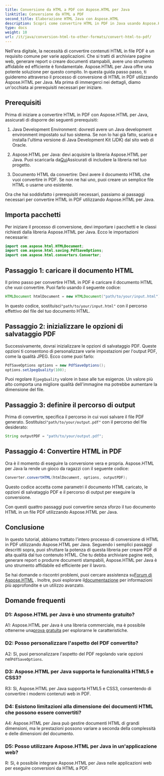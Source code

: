 ```yaml
---
title: Conversione da HTML a PDF con Aspose.HTML per Java
linktitle: Conversione da HTML a PDF
second_title: Elaborazione HTML Java con Aspose.HTML
description: Scopri come convertire HTML in PDF in Java usando Aspose.HTML. Crea PDF di alta qualità dai tuoi contenuti HTML senza sforzo.
type: docs
weight: 10
url: /it/java/conversion-html-to-other-formats/convert-html-to-pdf/
---
```

Nell'era digitale, la necessità di convertire contenuti HTML in file PDF è un requisito comune per varie applicazioni. Che si tratti di archiviare pagine web, generare report o creare documenti stampabili, avere uno strumento affidabile ed efficiente è fondamentale. Aspose.HTML per Java offre una potente soluzione per questo compito. In questa guida passo passo, ti guideremo attraverso il processo di conversione di HTML in PDF utilizzando Aspose.HTML per Java. Ma prima di immergerci nei dettagli, diamo un'occhiata ai prerequisiti necessari per iniziare.

## Prerequisiti

Prima di iniziare a convertire HTML in PDF con Aspose.HTML per Java, assicurati di disporre dei seguenti prerequisiti:

1. Java Development Environment: dovresti avere un Java development environment impostato sul tuo sistema. Se non lo hai già fatto, scarica e installa l'ultima versione di Java Development Kit (JDK) dal sito web di Oracle.

2.  Aspose.HTML per Java: devi acquisire la libreria Aspose.HTML per Java. Puoi scaricarla da[Qui](https://releases.aspose.com/html/java/)Assicurati di includere la libreria nel tuo progetto.

3. Documento HTML da convertire: Devi avere il documento HTML che vuoi convertire in PDF. Se non ne hai uno, puoi creare un semplice file HTML o usarne uno esistente.

Ora che hai soddisfatto i prerequisiti necessari, passiamo ai passaggi necessari per convertire HTML in PDF utilizzando Aspose.HTML per Java.

## Importa pacchetti

Per iniziare il processo di conversione, devi importare i pacchetti e le classi richiesti dalla libreria Aspose.HTML per Java. Ecco le importazioni necessarie:

```java
import com.aspose.html.HTMLDocument;
import com.aspose.html.saving.PdfSaveOptions;
import com.aspose.html.converters.Converter;
```

## Passaggio 1: caricare il documento HTML

Il primo passo per convertire HTML in PDF è caricare il documento HTML che vuoi convertire. Puoi farlo usando il seguente codice:

```java
HTMLDocument htmlDocument = new HTMLDocument("path/to/your/input.html");
```

 In questo codice, sostituisci`"path/to/your/input.html"` con il percorso effettivo del file del tuo documento HTML.

## Passaggio 2: inizializzare le opzioni di salvataggio PDF

Successivamente, dovrai inizializzare le opzioni di salvataggio PDF. Queste opzioni ti consentono di personalizzare varie impostazioni per l'output PDF, come la qualità JPEG. Ecco come puoi farlo:

```java
PdfSaveOptions options = new PdfSaveOptions();
options.setJpegQuality(100);
```

 Puoi regolare il`jpegQuality` valore in base alle tue esigenze. Un valore più alto comporta una migliore qualità dell'immagine ma potrebbe aumentare la dimensione del file.

## Passaggio 3: definire il percorso di output

 Prima di convertire, specifica il percorso in cui vuoi salvare il file PDF generato. Sostituisci`"path/to/your/output.pdf"` con il percorso del file desiderato:

```java
String outputPDF = "path/to/your/output.pdf";
```

## Passaggio 4: Convertire HTML in PDF

Ora è il momento di eseguire la conversione vera e propria. Aspose.HTML per Java la rende un gioco da ragazzi con il seguente codice:

```java
Converter.convertHTML(htmlDocument, options, outputPDF);
```

Questo codice accetta come parametri il documento HTML caricato, le opzioni di salvataggio PDF e il percorso di output per eseguire la conversione.

Con questi quattro passaggi puoi convertire senza sforzo il tuo documento HTML in un file PDF utilizzando Aspose.HTML per Java.

## Conclusione

In questo tutorial, abbiamo trattato l'intero processo di conversione di HTML in PDF utilizzando Aspose.HTML per Java. Seguendo i semplici passaggi descritti sopra, puoi sfruttare la potenza di questa libreria per creare PDF di alta qualità dal tuo contenuto HTML. Che tu debba archiviare pagine web, generare report o produrre documenti stampabili, Aspose.HTML per Java è uno strumento affidabile ed efficiente per il lavoro.

 Se hai domande o riscontri problemi, puoi cercare assistenza su[Forum di Aspose.HTML](https://forum.aspose.com/) . Inoltre, puoi esplorare il[documentazione](https://reference.aspose.com/html/java/) per informazioni più approfondite e un utilizzo avanzato.

## Domande frequenti

### D1: Aspose.HTML per Java è uno strumento gratuito?
   
 A1: Aspose.HTML per Java è una libreria commerciale, ma è possibile ottenerne una[prova gratuita](https://releases.aspose.com/) per esplorarne le caratteristiche.

### D2: Posso personalizzare l'aspetto del PDF convertito?

 A2: Sì, puoi personalizzare l'aspetto del PDF regolando varie opzioni nel`PdfSaveOptions`.

### D3: Aspose.HTML per Java supporta le funzionalità HTML5 e CSS3?

R3: Sì, Aspose.HTML per Java supporta HTML5 e CSS3, consentendo di convertire i moderni contenuti web in PDF.

### D4: Esistono limitazioni alla dimensione dei documenti HTML che possono essere convertiti?

A4: Aspose.HTML per Java può gestire documenti HTML di grandi dimensioni, ma le prestazioni possono variare a seconda della complessità e delle dimensioni del documento.

### D5: Posso utilizzare Aspose.HTML per Java in un'applicazione web?

R: Sì, è possibile integrare Aspose.HTML per Java nelle applicazioni web per eseguire conversioni da HTML a PDF.